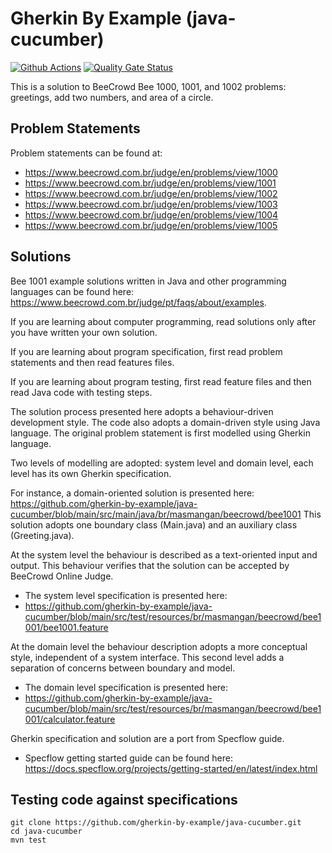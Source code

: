 # Gherkin By Example (java-cucumber)
[![Github Actions](https://github.com/gherkin-by-example/java-jbehave/actions/workflows/maven.yml/badge.svg)](https://github.com/gherkin-by-example/java-cucumber/actions/workflows/maven.yml)
[![Quality Gate Status](https://sonarcloud.io/api/project_badges/measure?project=gherkin-by-example_java-cucumber&metric=alert_status)](https://sonarcloud.io/dashboard?id=gherkin-by-example_java-cucumber)

This is a solution to BeeCrowd Bee 1000, 1001, and 1002 problems: greetings, add two numbers, and area of a circle.  

## Problem Statements

Problem statements can be found at: 
* https://www.beecrowd.com.br/judge/en/problems/view/1000
* https://www.beecrowd.com.br/judge/en/problems/view/1001
* https://www.beecrowd.com.br/judge/en/problems/view/1002
* https://www.beecrowd.com.br/judge/en/problems/view/1003
* https://www.beecrowd.com.br/judge/en/problems/view/1004
* https://www.beecrowd.com.br/judge/en/problems/view/1005

## Solutions

Bee 1001 example solutions written in Java and other programming languages can be found here: https://www.beecrowd.com.br/judge/pt/faqs/about/examples.

If you are learning about computer programming, read solutions only after you have written your own solution.

If you are learning about program specification, first read problem statements and then read features files.

If you are learning about program testing, first read feature files and then read Java code with testing steps.

The solution process presented here adopts a behaviour-driven development style. The code also adopts a domain-driven style using Java language.
The original problem statement is first modelled using Gherkin language. 

Two levels of modelling are adopted: system level and domain level, each level has its own Gherkin specification.

For instance, a domain-oriented solution is presented here: 
https://github.com/gherkin-by-example/java-cucumber/blob/main/src/main/java/br/masmangan/beecrowd/bee1001
This solution adopts one boundary class (Main.java) and an auxiliary class (Greeting.java).

At the system level the behaviour is described as a text-oriented input and output. 
This behaviour verifies that the solution can be accepted by BeeCrowd Online Judge.
* The system level specification is presented here: 
* https://github.com/gherkin-by-example/java-cucumber/blob/main/src/test/resources/br/masmangan/beecrowd/bee1001/bee1001.feature

At the domain level the behaviour description adopts a more conceptual style, independent of a system interface. This second level adds a separation of concerns between boundary and model.
* The domain level specification is presented here: 
* https://github.com/gherkin-by-example/java-cucumber/blob/main/src/test/resources/br/masmangan/beecrowd/bee1001/calculator.feature

Gherkin specification and solution are a port from Specflow guide.
* Specflow getting started guide can be found here: https://docs.specflow.org/projects/getting-started/en/latest/index.html

## Testing code against specifications

```
git clone https://github.com/gherkin-by-example/java-cucumber.git
cd java-cucumber
mvn test
```
